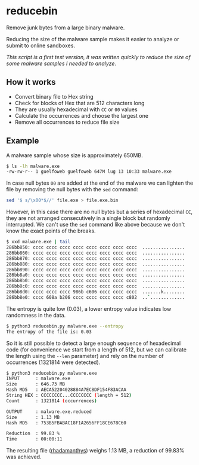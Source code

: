 # reducebin
Remove junk bytes from a large binary malware.

Reducing the size of the malware sample makes it easier to analyze or submit to online sandboxes.

*This script is a first test version, it was written quickly to reduce the size of some malware samples I needed to analyze.*

## How it works
- Convert binary file to Hex string
- Check for blocks of Hex that are 512 characters long
- They are usually hexadecimal with `CC` or `00` values
- Calculate the occurrences and choose the largest one
- Remove all occurrences to reduce file size

## Example

A malware sample whose size is approximately 650MB.

```bash
$ ls -lh malware.exe 
-rw-rw-r-- 1 guelfoweb guelfoweb 647M lug 13 10:33 malware.exe
```

In case null bytes `00` are added at the end of the malware we can lighten the file by removing the null bytes with the `sed` command:

```bash
sed '$ s/\x00*$//' file.exe > file.exe.bin
```
However, in this case there are no null bytes but a series of hexadecimal `CC`, they are not arranged consecutively in a single block but randomly interrupted. 
We can't use the `sed` command like above because we don't know the exact points of the breaks.

```bash
$ xxd malware.exe | tail
286bb850: cccc cccc cccc cccc cccc cccc cccc cccc  ................
286bb860: cccc cccc cccc cccc cccc cccc cccc cccc  ................
286bb870: cccc cccc cccc cccc cccc cccc cccc cccc  ................
286bb880: cccc cccc cccc cccc cccc cccc cccc cccc  ................
286bb890: cccc cccc cccc cccc cccc cccc cccc cccc  ................
286bb8a0: cccc cccc cccc cccc cccc cccc cccc cccc  ................
286bb8b0: cccc cccc cccc cccc cccc cccc cccc cccc  ................
286bb8c0: cccc cccc cccc cccc cccc cccc cccc cccc  ................
286bb8d0: cccc cccc cccc 986b c606 cccc cccc cccc  .......k........
286bb8e0: cccc 608a b206 cccc cccc cccc cccc c802  ..`.............
```

The entropy is quite low (0.03), a lower entropy value indicates low randomness in the data.

```bash
$ python3 reducebin.py malware.exe --entropy
The entropy of the file is: 0.03
```
So it is still possible to detect a large enough sequence of hexadecimal code (for convenience we start from a length of 512, but we can calibrate the length using the `--len` parameter) and rely on the number of occurrences (1321814 were detected).

```bash
$ python3 reducebin.py malware.exe
INPUT      : malware.exe
Size       : 646.73 MB
Hash MD5   : AECA52204028884A7EC8DF154F83ACAA
String HEX : CCCCCCCC...CCCCCCCC (length = 512)
Count      : 1321814 (occurrences)

OUTPUT     : malware.exe.reduced
Size       : 1.13 MB
Hash MD5   : 753B5FBABAC18F1A2656FF18CE678C60

Reduction  : 99.83 %
Time       : 00:00:11
```

The resulting file ([rhadamanthys](https://tria.ge/230808-rx1t7ada88)) weighs 1.13 MB, a reduction of 99.83% was achieved.
